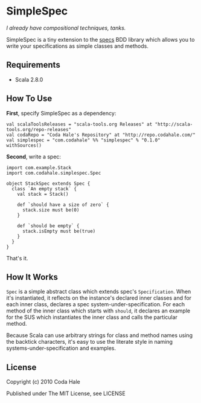 SimpleSpec
==========

*I already have compositional techniques, tanks.*

SimpleSpec is a tiny extension to the [specs](http://code.google.com/p/specs/)
BDD library which allows you to write your specifications as simple classes and
methods.


Requirements
------------

* Scala 2.8.0


How To Use
----------

**First**, specify SimpleSpec as a dependency:
    
    val scalaToolsReleases = "scala-tools.org Releases" at "http://scala-tools.org/repo-releases"
    val codaRepo = "Coda Hale's Repository" at "http://repo.codahale.com/"
    val simplespec = "com.codahale" %% "simplespec" % "0.1.0" withSources()

**Second**, write a spec:
    
    import com.example.Stack
    import com.codahale.simplespec.Spec
    
    object StackSpec extends Spec {
      class `An empty stack` {
        val stack = Stack()
        
        def `should have a size of zero` {
          stack.size must be(0)
        }
        
        def `should be empty` {
          stack.isEmpty must be(true)
        }
      }
    }

That's it.


How It Works
------------

`Spec` is a simple abstract class which extends spec's `Specification`. When
it's instantiated, it reflects on the instance's declared inner classes and for
each inner class, declares a spec system-under-specification. For each method of
the inner class which starts with `should`, it declares an example for the SUS
which instantiates the inner class and calls the particular method.

Because Scala can use arbitrary strings for class and method names using the
backtick characters, it's easy to use the literate style in naming
systems-under-specification and examples.


License
-------

Copyright (c) 2010 Coda Hale

Published under The MIT License, see LICENSE